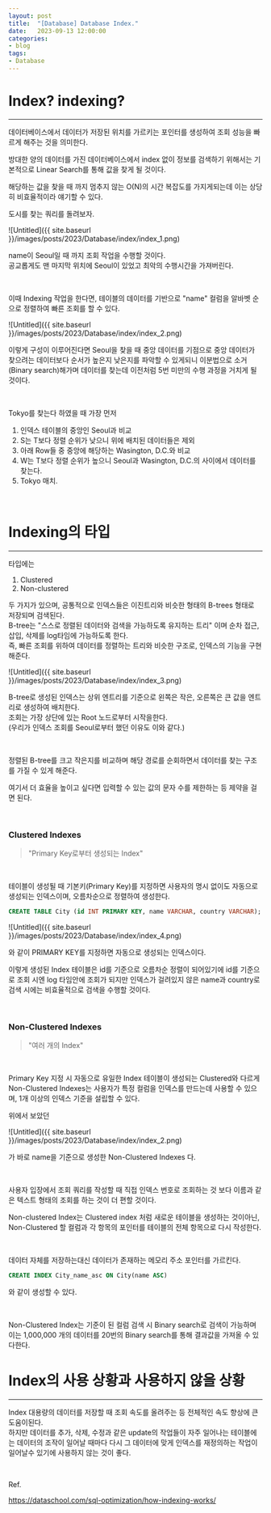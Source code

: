 ```yaml
---
layout: post
title:	"[Database] Database Index."
date:	2023-09-13 12:00:00
categories:
- blog
tags:
- Database
---
```



# Index? indexing?

---
데이터베이스에서 데이터가 저장된 위치를 가르키는 포인터를 생성하여 조회 성능을 빠르게 해주는 것을 의미한다.

방대한 양의 데이터를 가진 데이터베이스에서 index 없이 정보를 검색하기 위해서는 기본적으로 Linear Search를 통해 값을 찾게 될 것이다.

해당하는 값을 찾을 때 까지 멈추지 않는 O(N)의 시간 복잡도를 가지게되는데 이는 상당히 비효율적이라 얘기할 수 있다.

도시를 찾는 쿼리를 돌려보자.


![Untitled]({{ site.baseurl }}/images/posts/2023/Database/index/index_1.png)

name이 Seoul일 때 까지 조회 작업을 수행할 것이다.  
공교롭게도 맨 마지막 위치에 Seoul이 있었고 최악의 수행시간을 가져버린다.

<br>

이때 Indexing 작업을 한다면, 테이블의 데이터를 기반으로 "name" 컬럼을 알바벳 순으로 정렬하여 빠른 조회를 할 수 있다.

![Untitled]({{ site.baseurl }}/images/posts/2023/Database/index/index_2.png)


이렇게 구성이 이루어진다면 Seoul을 찾을 때 중앙 데이터를 기점으로 중앙 데이터가 찾으려는 데이터보다 순서가 높은지 낮은지를 파악할 수 있게되니 이분법으로 소거(Binary search)해가며 데이터를 찾는데 이전처럼 5번 미만의 수행 과정을 거치게 될 것이다.

<br> 

Tokyo를 찾는다 하였을 때 가장 먼저
1. 인덱스 테이블의 중앙인 Seoul과 비교
2. S는 T보다 정렬 순위가 낮으니 위에 배치된 데이터들은 제외
3. 아래 Row들 중 중앙에 해당하는 Wasington, D.C.와 비교
4. W는 T보다 정렬 순위가 높으니 Seoul과 Wasington, D.C.의 사이에서 데이터를 찾는다.
5. Tokyo 매치.

<br>

# Indexing의 타입
---
타입에는
1. Clustered
2. Non-clustered
   
두 가지가 있으며, 공통적으로 인덱스들은 이진트리와 비슷한 형태의 B-trees 형태로 저장되며 검색된다.  
B-tree는 "스스로 정렬된 데이터와 검색을 가능하도록 유지하는 트리" 이며 순차 접근, 삽입, 삭제를 log타임에 가능하도록 한다.  
즉, 빠른 조회를 위하여 데이터를 정렬하는 트리와 비슷한 구조로, 인덱스의 기능을 구현해준다.

![Untitled]({{ site.baseurl }}/images/posts/2023/Database/index/index_3.png)

B-tree로 생성된 인덱스는 상위 엔트리를 기준으로 왼쪽은 작은, 오른쪽은 큰 값을 엔트리로 생성하여 배치한다.  
조회는 가장 상단에 있는 Root 노드로부터 시작을한다.  
(우리가 인덱스 조회를 Seoul로부터 했던 이유도 이와 같다.)  

<br>

정렬된 B-tree를 크고 작은지를 비교하며 해당 경로를 순회하면서 데이터를 찾는 구조를 가질 수 있게 해준다.

여기서 더 효율을 높이고 싶다면 입력할 수 있는 값의 문자 수를 제한하는 등 제약을 걸면 된다.

<br>

### Clustered Indexes

> "Primary Key로부터 생성되는 Index"

<br>

테이블이 생성될 때 기본키(Primary Key)를 지정하면 사용자의 명시 없이도 자동으로 생성되는 인덱스이며, 오름차순으로 정렬하여 생성한다.

``` SQL
CREATE TABLE City (id INT PRIMARY KEY, name VARCHAR, country VARCHAR);
```
![Untitled]({{ site.baseurl }}/images/posts/2023/Database/index/index_4.png)

와 같이 PRIMARY KEY를 지정하면 자동으로 생성되는 인덱스이다.

이렇게 생성된 Index 테이블은 id를 기준으로 오름차순 정렬이 되어있기에 id를 기준으로 조회 시엔 log 타임안에 조회가 되지만 인덱스가 걸려있지 않은 name과 country로 검색 시에는 비효율적으로 검색을 수행할 것이다.

<br> 

### Non-Clustered Indexes
> "여러 개의 Index"  

<br> 

Primary Key 지정 시 자동으로 유일한 Index 테이블이 생성되는 Clustered와 다르게 Non-Clustered Indexes는 사용자가 특정 컬럼을 인덱스를 만드는데 사용할 수 있으며, 1개 이상의 인덱스 기준을 설립할 수 있다.

위에서 보았던

![Untitled]({{ site.baseurl }}/images/posts/2023/Database/index/index_2.png)

가 바로 name을 기준으로 생성한 Non-Clustered Indexes 다.

<br>

사용자 입장에서 조회 쿼리를 작성할 때 직접 인덱스 번호로 조회하는 것 보다 이름과 같은 텍스트 형태의 조회를 하는 것이 더 편할 것이다.

Non-clustered Index는 Clustered index 처럼 새로운 테이블을 생성하는 것이아닌, Non-Clustered 할 컬럼과 각 항목의 포인터를 테이블의 전체 항목으로 다시 작성한다.

<br>

데이터 자체를 저장하는대신 데이터가 존재하는 메모리 주소 포인터를 가르킨다.  
~~~SQL
CREATE INDEX City_name_asc ON City(name ASC)
~~~
와 같이 생성할 수 있다.

<br>

Non-Clustered Index는 기준이 된 컬럼 검색 시 Binary search로 검색이 가능하며 이는 1,000,000 개의 데이터를 20번의 Binary search를 통해 결과값을 가져올 수 있다한다.


# Index의 사용 상황과 사용하지 않을 상황
---
Index 대용량의 데이터를 저장할 때 조회 속도를 올려주는 등 전체적인 속도 향상에 큰 도움이된다.  
하지만 데이터를 추가, 삭제, 수정과 같은 update의 작업들이 자주 일어나는 테이블에는 데이터의 조작이 일어날 때마다 다시 그 데이터에 맞게 인덱스를 재정의하는 작업이 일어날수 있기에 사용하지 않는 것이 좋다.

<br>


Ref.

https://dataschool.com/sql-optimization/how-indexing-works/